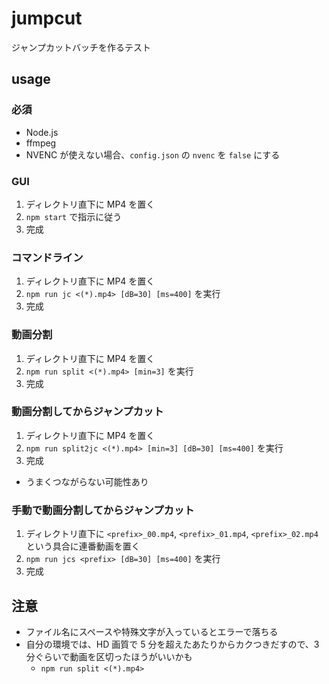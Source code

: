 # jumpcut

ジャンプカットバッチを作るテスト

## usage

### 必須

- Node.js
- ffmpeg
- NVENC が使えない場合、`config.json` の `nvenc` を `false` にする

### GUI

1. ディレクトリ直下に MP4 を置く
2. `npm start` で指示に従う
3. 完成

### コマンドライン

1. ディレクトリ直下に MP4 を置く
2. `npm run jc <(*).mp4> [dB=30] [ms=400]` を実行
3. 完成

### 動画分割

1. ディレクトリ直下に MP4 を置く
2. `npm run split <(*).mp4> [min=3]` を実行
3. 完成

### 動画分割してからジャンプカット

1. ディレクトリ直下に MP4 を置く
2. `npm run split2jc <(*).mp4> [min=3] [dB=30] [ms=400]` を実行
3. 完成

- うまくつながらない可能性あり

### 手動で動画分割してからジャンプカット

1. ディレクトリ直下に `<prefix>_00.mp4`, `<prefix>_01.mp4`, `<prefix>_02.mp4` という具合に連番動画を置く
2. `npm run jcs <prefix> [dB=30] [ms=400]` を実行
3. 完成

## 注意

- ファイル名にスペースや特殊文字が入っているとエラーで落ちる
- 自分の環境では、HD 画質で 5 分を超えたあたりからカクつきだすので、3 分ぐらいで動画を区切ったほうがいいかも
  - `npm run split <(*).mp4>`
